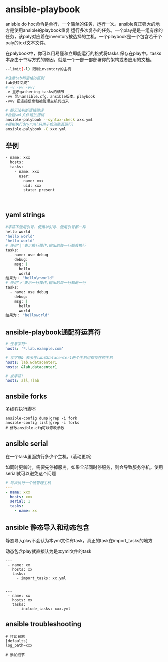 # ansible-playbook



anisble do hoc命令是单行，一个简单的任务，运行一次。ansible真正强大的地方是使用ansible的playbook重复 运行多次复杂的任务。一个play是是一组有序的任务，该paly对应着在inventory被选择的主机。一个playbook是一个包含若干个paly的text文本文件。

在palybook中，你可以用易懂和立即能运行的格式将tasks 保存在play中。tasks本身由于书写方式的原因，就是一个一部一部部署你的架构或者应用的文档。

```bash
--limit(-l) 限制inventory的主机

#注意tab和空格的区别
tab会转义成^
# -v -vv -vvv
-v 显示gathering tasks的细节
-vv 显示ansible.cfg、ansible版本、playbook
-vvv 把连接信息和被管理主机列出来

# 都无法判断逻辑错误
#检查yml文件语法错误
ansible-palybook --syntax-check xxx.yml
#模拟执行dryrun(只用于检测能否运行)
ansible-palybook -C xxx.yml
```

## 举例

```bash
- name: xxx
  hosts: 
  tasks:
    - name: xxx
      user:
        name: xxx
        uid: xxx
        state: present
        
      
```

## yaml strings

```bash
#字符不使用引号、使用单引号、使用引号都一样
hello world
'hello world'
"hello world"
# 使用'|'表示换行操作,输出的每一行都会换行
tasks:
  - name: use debug
    debug:
    msg: |
      hello
      world
结果为： "hello\nworld"
# 使用'>'表示一行操作,输出的每一行都是一行
tasks:
  - name: use debug
    debug:
    msg: |
      hello
      world
结果为： "helloworld"
```

## ansible-playbook通配符运算符

```yaml
# 任意字符*
hosts: '*.lab.example.com'

# 与字符& 表示在lab和datacenter1两个主机组都存在的主机
hosts: lab,&datacenter1
hosts: &lab,datacenter1

# 或字符! 
hosts: all,!lab
```

## ansbile forks

多线程执行脚本

```
ansible-config dump|grep -i fork
ansible-config list|grep -i forks
# 修改ansible.cfg可以修改参数
```

## ansible serial

在一个task里面执行多少个主机。(滚动更新)

如同时更新时，需要先停掉服务，如果全部同时停服务，则会导致服务停机。使用serial就可以避免这个问题

```yaml
# 每次执行一个被管理主机
---
- name: xxx
  hosts: xxx
  serial: 1
  tasks:
    - name: xx
```

## ansible 静态导入和动态包含

静态导入play不会认为本yml文件有task，真正的task在import_tasks的地方

动态包含play就直接认为是本yml文件的task

```
---
 - name: xx
   hosts: xx
   tasks:
     - import_tasks: xx.yml


---
 - name: xx
   hosts: xx
   tasks:
     - include_tasks: xxx.yml
```

## ansible troubleshooting

```
# 打印日志
[defaults]
log_path=xxx

# 添加细节
```

